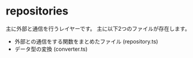 # repositories

主に外部と通信を行うレイヤーです。
主に以下2つのファイルが存在します。

- 外部との通信をする関数をまとめたファイル (repository.ts)
- データ型の変換 (converter.ts)

